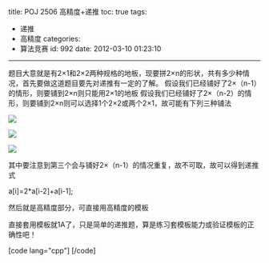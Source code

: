 title: POJ 2506 高精度+递推
toc: true
tags:
  - 递推
  - 高精度
categories:
  - 算法竞赛
id: 992
date: 2012-03-10 01:23:10
---

题目大意就是有2×1和2×2两种规格的地板，现要拼2×n的形状，共有多少种情况，首先要做这道题目要先对递推有一定的了解。
假设我们已经铺好了2×（n-1）的情形，则要铺到2×n则只能用2×1的地板
假设我们已经铺好了2×（n-2）的情形，则要铺到2×n则可以选择1个2×2或两个2×1，故可能有下列三种铺法

![](http://pic002.cnblogs.com/images/2011/315754/2011080615045389.png)

![](http://pic002.cnblogs.com/images/2011/315754/2011080615051645.png)

![](http://pic002.cnblogs.com/images/2011/315754/2011080615052834.png)

其中要注意到第三个会与铺好2×（n-1）的情况重复，故不可取，故可以得到递推式

a[i]=2*a[i-2]+a[i-1];

然后就是高精度部分，可直接用高精度的模板

直接套用模板就1A了，只是简单的递推题，算是练习套模板能力或验证模板的正确性吧！

[code lang="cpp"]
[/code]